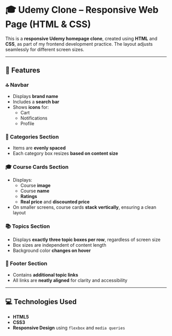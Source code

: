 # 🎓 Udemy Clone – Responsive Web Page (HTML & CSS)

This is a **responsive Udemy homepage clone**, created using **HTML** and **CSS**, as part of my frontend development practice. The layout adjusts seamlessly for different screen sizes. 

---

## 🌟 Features

### 🔝 Navbar
- Displays **brand name**
- Includes a **search bar**
- Shows **icons** for:
  - Cart
  - Notifications
  - Profile

### 🧭 Categories Section
- Items are **evenly spaced**
- Each category box resizes **based on content size**

### 🎓 Course Cards Section
- Displays:
  - Course **image**
  - Course **name**
  - **Ratings**
  - **Real price** and **discounted price**
- On smaller screens, course cards **stack vertically**, ensuring a clean layout

### 📚 Topics Section
- Displays **exactly three topic boxes per row**, regardless of screen size
- Box sizes are independent of content length
- Background color **changes on hover**

### 🦶 Footer Section
- Contains **additional topic links**
- All links are **neatly aligned** for clarity and accessibility

---

## 💻 Technologies Used

- **HTML5**
- **CSS3**
- **Responsive Design** using `flexbox` and `media queries`
